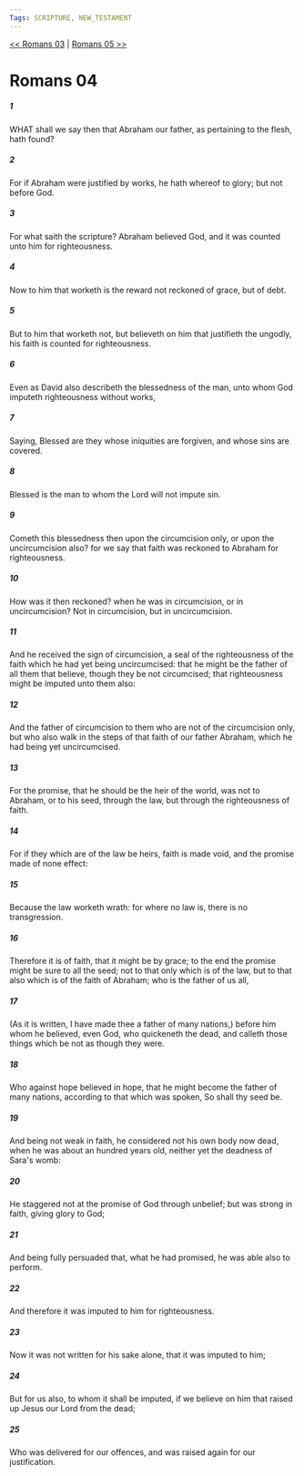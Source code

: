 ```yaml
---
Tags: SCRIPTURE, NEW_TESTAMENT
---
```


[<< Romans 03](NEW_TESTAMENT/06_Romans/Romans_03.md) | [Romans 05 >>](NEW_TESTAMENT/06_Romans/Romans_05.md)

# Romans 04

##### 1
 WHAT shall we say then that Abraham our father, as pertaining to the flesh, hath found?
##### 2
 For if Abraham were justified by works, he hath whereof to glory; but not before God.
##### 3
 For what saith the scripture? Abraham believed God, and it was counted unto him for righteousness.
##### 4
 Now to him that worketh is the reward not reckoned of grace, but of debt.
##### 5
 But to him that worketh not, but believeth on him that justifieth the ungodly, his faith is counted for righteousness.
##### 6
 Even as David also describeth the blessedness of the man, unto whom God imputeth righteousness without works,
##### 7
 Saying, Blessed are they whose iniquities are forgiven, and whose sins are covered.
##### 8
 Blessed is the man to whom the Lord will not impute sin.
##### 9
 Cometh this blessedness then upon the circumcision only, or upon the uncircumcision also? for we say that faith was reckoned to Abraham for righteousness.
##### 10
 How was it then reckoned? when he was in circumcision, or in uncircumcision? Not in circumcision, but in uncircumcision.
##### 11
 And he received the sign of circumcision, a seal of the righteousness of the faith which he had yet being uncircumcised: that he might be the father of all them that believe, though they be not circumcised; that righteousness might be imputed unto them also:
##### 12
 And the father of circumcision to them who are not of the circumcision only, but who also walk in the steps of that faith of our father Abraham, which he had being yet uncircumcised.
##### 13
 For the promise, that he should be the heir of the world, was not to Abraham, or to his seed, through the law, but through the righteousness of faith.
##### 14
 For if they which are of the law be heirs, faith is made void, and the promise made of none effect:
##### 15
 Because the law worketh wrath: for where no law is, there is no transgression.
##### 16
 Therefore it is of faith, that it might be by grace; to the end the promise might be sure to all the seed; not to that only which is of the law, but to that also which is of the faith of Abraham; who is the father of us all,
##### 17
 (As it is written, I have made thee a father of many nations,) before him whom he believed, even God, who quickeneth the dead, and calleth those things which be not as though they were.
##### 18
 Who against hope believed in hope, that he might become the father of many nations, according to that which was spoken, So shall thy seed be.
##### 19
 And being not weak in faith, he considered not his own body now dead, when he was about an hundred years old, neither yet the deadness of Sara's womb:
##### 20
 He staggered not at the promise of God through unbelief; but was strong in faith, giving glory to God;
##### 21
 And being fully persuaded that, what he had promised, he was able also to perform.
##### 22
 And therefore it was imputed to him for righteousness.
##### 23
 Now it was not written for his sake alone, that it was imputed to him;
##### 24
 But for us also, to whom it shall be imputed, if we believe on him that raised up Jesus our Lord from the dead;
##### 25
 Who was delivered for our offences, and was raised again for our justification.
